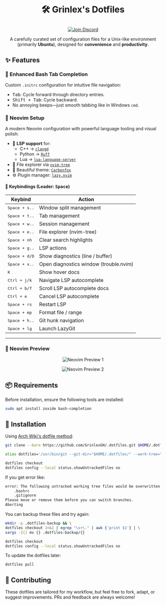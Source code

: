 # <p align="center">🛠️ Grinlex's Dotfiles</p>

<p align="center">
  <a href="https://discord.gg/YqTKmA5qbf">
    <img src="https://img.shields.io/badge/Join-Discord-%235865F2?logo=discord&logoColor=white" alt="Join Discord" />
  </a>
</p>

<p align="center">
  A carefully curated set of configuration files for a Unix-like environment (primarily <strong>Ubuntu</strong>), designed for <strong>convenience</strong> and <strong>productivity</strong>.
</p>

## ✨ Features

### 🔁 Enhanced Bash Tab Completion
Custom `.initrc` configuration for intuitive file navigation:
- <kbd>Tab</kbd>: Cycle forward through directory entries.
- <kbd>Shift + Tab</kbd>: Cycle backward.
- No annoying beeps—just smooth tabbing like in Windows `cmd`.

### 📝 Neovim Setup

A modern Neovim configuration with powerful language tooling and visual polish:

- 🧠 **LSP support** for:
  - C++ → [`clangd`](https://clangd.llvm.org/)
  - Python → [`Ruff`](https://github.com/astral-sh/ruff)
  - Lua → [`lua-language-server`](https://github.com/LuaLS/lua-language-server)
- 📁 File explorer via [`nvim-tree`](https://github.com/nvim-tree/nvim-tree.lua)
- 🎨 Beautiful theme: [`Carbonfox`](https://github.com/EdenEast/nightfox.nvim#carbonfox)
- ⚙️ Plugin manager: [`lazy.nvim`](https://github.com/folke/lazy.nvim)

#### 🔑 Keybindings (Leader: <kbd>Space</kbd>)

| Keybind                | Action                                 |
|------------------------|----------------------------------------|
| <kbd>Space + s..</kbd> | Window split management                |
| <kbd>Space + t..</kbd> | Tab management                         |
| <kbd>Space + w..</kbd> | Session management                     |
| <kbd>Space + e..</kbd> | File explorer (nvim-tree)              |
| <kbd>Space + nh</kbd>  | Clear search highlights                |
| <kbd>Space + g..</kbd> | LSP actions                            |
| <kbd>Space + d/D</kbd> | Show diagnostics (line / buffer)       |
| <kbd>Space + x..</kbd> | Open diagnostics window (trouble.nvim) |
| <kbd>K</kbd>           | Show hover docs                        |
| <kbd>Ctrl + j/k</kbd>  | Navigate LSP autocomplete              |
| <kbd>Ctrl + b/f</kbd>  | Scroll LSP autocomplete docs           |
| <kbd>Ctrl + e</kbd>    | Cancel LSP autocomplete                |
| <kbd>Space + rs</kbd>  | Restart LSP                            |
| <kbd>Space + mp</kbd>  | Format file / range                    |
| <kbd>Space + h..</kbd> | Git hunk navigation                    |
| <kbd>Space + lg</kbd>  | Launch LazyGit                         |

---

### 📸 Neovim Preview

<p align="center">
  <img src="https://i.imgur.com/QVYQ09O.png" alt="Neovim Preview 1" />
</p>
<p align="center">
  <img src="https://i.imgur.com/MXZtiff.png" alt="Neovim Preview 2" />
</p>

## 📦 Requirements
Before installation, ensure the following tools are installed:

```bash
sudo apt install zoxide bash-completion
```

## 🚀 Installation

Using [Arch Wiki's dotfile method](https://wiki.archlinux.org/title/Dotfiles#Tracking_dotfiles_directly_with_Git):

```bash
git clone --bare https://github.com/GrinlexGH/.dotfiles.git $HOME/.dotfiles

alias dotfiles='/usr/bin/git --git-dir="$HOME/.dotfiles/" --work-tree="$HOME"'

dotfiles checkout
dotfiles config --local status.showUntrackedFiles no
```

If you get error like:

```bash
error: The following untracked working tree files would be overwritten by checkout:
    .bashrc
    .gitignore
Please move or remove them before you can switch branches.
Aborting
```

You can backup these files and try again:

```bash
mkdir -p .dotfiles-backup && \
dotfiles checkout 2>&1 | egrep "\s+\." | awk {'print $1'} | \
xargs -I{} mv {} .dotfiles-backup/{}

dotfiles checkout
dotfiles config --local status.showUntrackedFiles no
```

To update the dotfiles later:

```bash
dotfiles pull
```

## 🤝 Contributing

These dotfiles are tailored for my workflow, but feel free to fork, adapt, or suggest improvements. PRs and feedback are always welcome!
